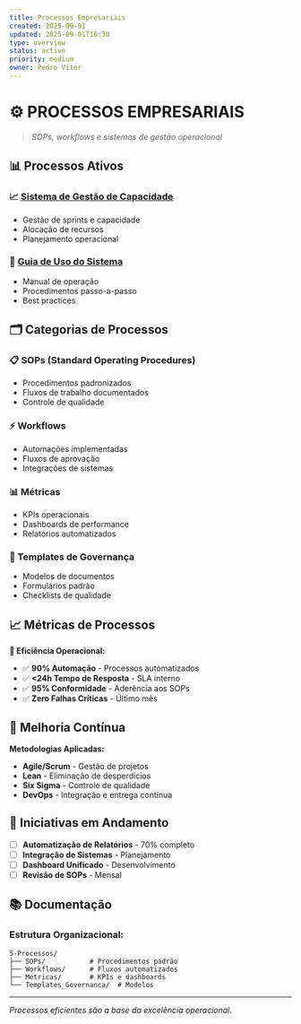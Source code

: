 ```yaml
---
title: Processos Empresariais
created: 2025-09-01
updated: 2025-09-01T16:30
type: overview
status: active
priority: medium
owner: Pedro Vitor
---
```


# ⚙️ **PROCESSOS EMPRESARIAIS**

> *SOPs, workflows e sistemas de gestão operacional*

## 📊 **Processos Ativos**

### **📈 [Sistema de Gestão de Capacidade](./Sistema_Gestao_Capacidade_Sprints/)**
- Gestão de sprints e capacidade
- Alocação de recursos
- Planejamento operacional

### **📖 [Guia de Uso do Sistema](./Guia_Uso_Sistema_Capacidade/)**
- Manual de operação
- Procedimentos passo-a-passo
- Best practices

## 🗂️ **Categorias de Processos**

### **📋 SOPs (Standard Operating Procedures)**
- Procedimentos padronizados
- Fluxos de trabalho documentados
- Controle de qualidade

### **⚡ Workflows**
- Automações implementadas
- Fluxos de aprovação
- Integrações de sistemas

### **📊 Métricas**
- KPIs operacionais
- Dashboards de performance
- Relatórios automatizados

### **📜 Templates de Governança**
- Modelos de documentos
- Formulários padrão
- Checklists de qualidade

## 📈 **Métricas de Processos**

**🎯 Eficiência Operacional:**
- ✅ **90% Automação** - Processos automatizados
- ✅ **<24h Tempo de Resposta** - SLA interno
- ✅ **95% Conformidade** - Aderência aos SOPs
- ✅ **Zero Falhas Críticas** - Último mês

## 🔄 **Melhoria Contínua**

**Metodologias Aplicadas:**
- **Agile/Scrum** - Gestão de projetos
- **Lean** - Eliminação de desperdícios
- **Six Sigma** - Controle de qualidade
- **DevOps** - Integração e entrega contínua

## 🚀 **Iniciativas em Andamento**

- [ ] **Automatização de Relatórios** - 70% completo
- [ ] **Integração de Sistemas** - Planejamento
- [ ] **Dashboard Unificado** - Desenvolvimento
- [ ] **Revisão de SOPs** - Mensal

## 📚 **Documentação**

### **Estrutura Organizacional:**
```
5-Processos/
├── SOPs/           # Procedimentos padrão
├── Workflows/      # Fluxos automatizados
├── Metricas/       # KPIs e dashboards
└── Templates_Governanca/  # Modelos
```

---

*Processos eficientes são a base da excelência operacional.*
